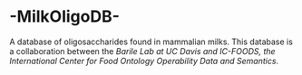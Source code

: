 # -MilkOligoDB-
A database of oligosaccharides found in mammalian milks.
This database is a collaboration between the *Barile Lab at UC Davis and IC-FOODS, the International Center for Food Ontology Operability Data and Semantics*.
